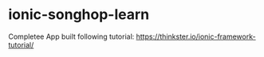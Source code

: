 # ionic-songhop-learn
Completee App built following tutorial: https://thinkster.io/ionic-framework-tutorial/
